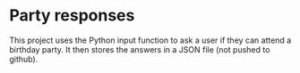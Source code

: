 # Party responses

This project uses the Python input function to ask a user if they can attend a birthday party. It then stores the answers in a JSON file (not pushed to github).